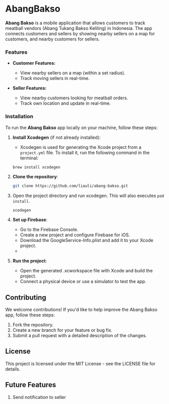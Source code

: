 # AbangBakso

**Abang Bakso** is a mobile application that allows customers to track meatball vendors (Abang Tukang Bakso Keliling) in Indonesia. The app connects customers and sellers by showing nearby sellers on a map for customers, and nearby customers for sellers.

### Features

- **Customer Features:**
  - View nearby sellers on a map (within a set radius).
  - Track moving sellers in real-time.
  
- **Seller Features:**
  - View nearby customers looking for meatball orders.
  - Track own location and update in real-time.

### Installation

To run the **Abang Bakso** app locally on your machine, follow these steps:

1. **Install Xcodegen** (if not already installed):
   - Xcodegen is used for generating the Xcode project from a `project.yml` file. To install it, run the following command in the terminal:
   ```bash
   brew install xcodegen
   ```
     
2. **Clone the repository**:
   ```bash
   git clone https://github.com/liauli/abang-bakso.git
   ```

3. Open the project directory and run xcodegen. This will also executes `pod install`.
   ```
   xcodegen
   ```
4. **Set up Firebase**:
   - Go to the Firebase Console.
   - Create a new project and configure Firebase for iOS.
   - Download the GoogleService-Info.plist and add it to your Xcode project.
   - 
5. **Run the project**:
    - Open the generated .xcworkspace file with Xcode and build the project.
    - Connect a physical device or use a simulator to test the app.
  
## Contributing
We welcome contributions! If you'd like to help improve the Abang Bakso app, follow these steps:

1. Fork the repository.
2. Create a new branch for your feature or bug fix.
3. Submit a pull request with a detailed description of the changes.

## License
This project is licensed under the MIT License - see the LICENSE file for details.

## Future Features
1. Send notification to seller
   
